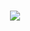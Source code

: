 <h1 align="center">
    <img src="https://readme-typing-svg.herokuapp.com/?font=Righteous&size=35&color=DCBDF0&center=true&vCenter=true&width=500&height=70&duration=4000&lines=Hi+There!+👋;+I'm+Joya+Maria+Mitri!;" />
</h1>